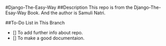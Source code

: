 #Django-The-Easy-Way
##Description
This repo is from the Django-The-Esay-Way Book.
And the author is Samuli Natri.<br>

##To-Do List in This Branch
- [] To add further info about repo.
- [] To make a good documentaion.
